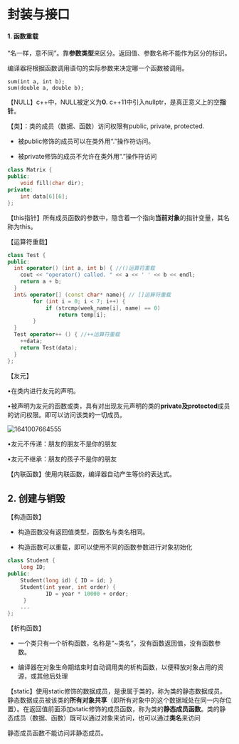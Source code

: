 # 封装与接口

#### 1. 函数重载

“名一样，意不同”。靠**参数类型**来区分。返回值、参数名称不能作为区分的标识。

编译器将根据函数调用语句的实际参数来决定哪一个函数被调用。

```
sum(int a, int b);
sum(double a, double b);
```

【NULL】c++中，NULL被定义为**0**. c++11中引入nullptr，是真正意义上的空**指针**。

【类】：类的成员（数据、函数）访问权限有public, private, protected.

- 被public修饰的成员可以在类外用“.”操作符访问。

- 被private修饰的成员不允许在类外用“.”操作符访问

```c++
class Matrix {
public:
	void fill(char dir);
private:
	int data[6][6];
}; 
```

【this指针】所有成员函数的参数中，隐含着一个指向**当前对象**的指针变量，其名称为this。

【运算符重载】

```c++
class Test {
public:
  int operator() (int a, int b) { //()运算符重载
    cout << "operator() called. " << a << ' ' << b << endl;
    return a + b;
  }
  int& operator[] (const char* name){ // []运算符重载
    	for (int i = 0; i < 7; i++) {
      		if (strcmp(week_name[i], name) == 0) 
				return temp[i];
    	}
  }
  Test operator++ () { //++运算符重载
    ++data;
    return Test(data);
  }
};	

```

【友元】

•在类内进行友元的声明。

•被声明为友元的函数或类，具有对出现友元声明的类的**private及protected**成员的访问权限。即可以访问该类的一切成员。

![1641007664555](C:\Users\zh-wa\AppData\Roaming\Typora\typora-user-images\1641007664555.png)

•友元不传递：朋友的朋友不是你的朋友

•友元不继承：朋友的孩子不是你的朋友

【内联函数】使用内联函数，编译器自动产生等价的表达式。



## 2. 创建与销毁

【构造函数】

- 构造函数没有返回值类型，函数名与类名相同。

- 构造函数可以重载，即可以使用不同的函数参数进行对象初始化

```c++
class Student {
    long ID;
public:
    Student(long id) { ID = id; }
    Student(int year, int order) { 
			ID = year * 10000 + order; 
	 }
    ...
};
```

【析构函数】

- 一个类只有一个析构函数，名称是“~类名”，没有函数返回值，没有函数参数。

- 编译器在对象生命期结束时自动调用类的析构函数，以便释放对象占用的资源，或其他后处理

【static】使用static修饰的数据成员，是隶属于类的，称为类的静态数据成员。静态数据成员被该类的**所有对象共享**（即所有对象中的这个数据域处在同一内存位置）。在返回值前面添加static修饰的成员函数，称为类的**静态成员函数**。类的静态成员（数据、函数）既可以通过对象来访问，也可以通过**类名**来访问

静态成员函数不能访问非静态成员。